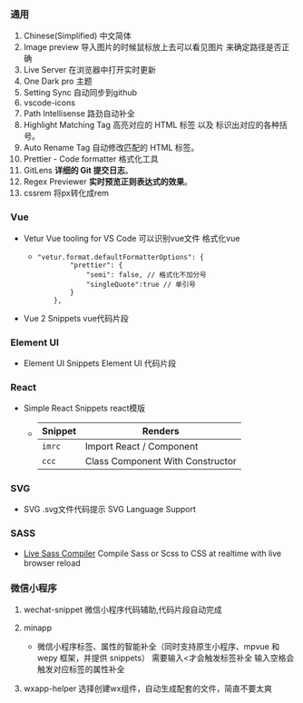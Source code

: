 ### 通用

1. Chinese(Simplified) 中文简体
3. Image preview 导入图片的时候鼠标放上去可以看见图片 来确定路径是否正确
4. Live Server 在浏览器中打开实时更新
5. One Dark pro 主题
6. Setting Sync 自动同步到github
7. vscode-icons 
8. Path Intellisense 路劲自动补全
9. Highlight Matching Tag    高亮对应的 HTML 标签 以及 标识出对应的各种括号。
10. Auto Rename Tag   自动修改匹配的 HTML 标签。
10. Prettier - Code formatter  格式化工具
11. GitLens   **详细的 Git 提交日志**。
12. Regex Previewer   **实时预览正则表达式的效果**。
13. cssrem 将px转化成rem

### Vue

- Vetur Vue tooling for VS Code 可以识别vue文件 格式化vue

  - ```
    "vetur.format.defaultFormatterOptions": {
            "prettier": {
                "semi": false, // 格式化不加分号
                "singleQuote":true // 单引号 
            }
        },
    ```

    

- Vue 2 Snippets  vue代码片段

### Element UI

- Element UI Snippets   Element UI 代码片段

### React

- Simple React Snippets   react模版

  - | Snippet | Renders                          |
    | ------- | -------------------------------- |
    | `imrc`  | Import React / Component         |
    | `ccc`   | Class Component With Constructor |

### SVG

- SVG   .svg文件代码提示 SVG Language Support

### SASS

- [Live Sass Compiler](https://github.com/ritwickdey/vscode-live-sass-compiler/blob/master/docs/settings.md) Compile Sass or Scss to CSS at realtime with live browser reload

### 微信小程序

1. wechat-snippet 微信小程序代码辅助,代码片段自动完成
2. minapp 
   - 微信小程序标签、属性的智能补全（同时支持原生小程序、mpvue 和 wepy 框架，并提供 snippets）
     需要输入<才会触发标签补全
     输入空格会触发对应标签的属性补全

3. wxapp-helper 选择创建wx组件，自动生成配套的文件，简直不要太爽
   
